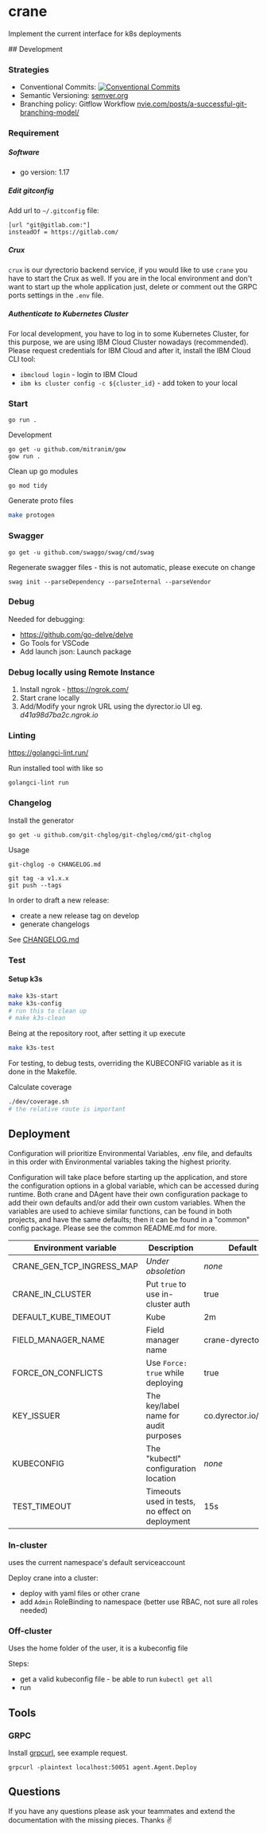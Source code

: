 # crane

Implement the current interface for k8s deployments

## Development

### Strategies

- Conventional Commits: [![Conventional Commits](https://img.shields.io/badge/Conventional%20Commits-1.0.0-yellow.svg)](https://conventionalcommits.org)
- Semantic Versioning: [semver.org](https://semver.org)
- Branching policy: Gitflow Workflow
  [nvie.com/posts/a-successful-git-branching-model/](https://nvie.com/posts/a-successful-git-branching-model/)

### Requirement

##### Software

- go version: 1.17

##### Edit gitconfig

Add url to `~/.gitconfig` file: 

```
[url "git@gitlab.com:"]
insteadOf = https://gitlab.com/
```
##### Crux

`crux` is our dyrectorio backend service, if you would like to use `crane` you have to start the Crux as well. If you are in the local environment and don't want to start up the whole application just, delete or comment out the GRPC ports settings in the `.env` file.

##### Authenticate to Kubernetes Cluster

For local development, you have to log in to some Kubernetes Cluster, for this purpose, we are using IBM Cloud Cluster nowadays (recommended). Please request credentials for IBM Cloud and after it, install the IBM Cloud CLI tool: 

  - `ibmcloud login` - login to IBM Cloud
  - `ibm ks cluster config -c ${cluster_id}` - add token to your local 

### Start

```
go run .
```


Development
```
go get -u github.com/mitranim/gow
gow run .
```

Clean up go modules
```
go mod tidy
```

Generate proto files
``` sh
make protogen
```

### Swagger

```
go get -u github.com/swaggo/swag/cmd/swag
```

Regenerate swagger files - this is not automatic, please execute on change

```
swag init --parseDependency --parseInternal --parseVendor
```

### Debug

Needed for debugging:

- https://github.com/go-delve/delve
- Go Tools for VSCode
- Add launch json: Launch package

### Debug locally using Remote Instance

1. Install ngrok - https://ngrok.com/
2. Start crane locally
3. Add/Modify your ngrok URL using the dyrector.io UI eg. _d41a98d7ba2c.ngrok.io_

### Linting

https://golangci-lint.run/

Run installed tool with like so

```
golangci-lint run
```

### Changelog

Install the generator
```
go get -u github.com/git-chglog/git-chglog/cmd/git-chglog
```

Usage
```
git-chglog -o CHANGELOG.md
```

```
git tag -a v1.x.x
git push --tags
```

In order to draft a new release: 
- create a new release tag on develop
- generate changelogs

See [CHANGELOG.md](CHANGELOG.md) 

### Test

#### Setup k3s
``` sh
make k3s-start
make k3s-config
# run this to clean up
# make k3s-clean
```

Being at the repository root, after setting it up execute
``` sh
make k3s-test
```
For testing, to debug tests, overriding the KUBECONFIG variable as it is done 
in the Makefile.

Calculate coverage
``` sh
./dev/coverage.sh
# the relative route is important
```

## Deployment

Configuration will prioritize Environmental Variables, .env file, and defaults in this order with Environmental variables taking the highest priority.

Configuration will take place before starting up the application, and store the configuration options in a global variable, which can be accessed during runtime. Both crane and DAgent have their own configuration package to add their own defaults and/or add their own custom variables. When the variables are used to achieve similar functions, can be found in both projects, and have the same defaults; then it can be found in a "common" config package. Please see the common README.md for more.

| Environment variable        | Description                                     | Default               |
| -                           | -                                               | -                     |
| CRANE_GEN_TCP_INGRESS_MAP   | *Under obsoletion*                              | *none*                |
| CRANE_IN_CLUSTER            | Put `true` to use in-cluster auth               | true                  |
| DEFAULT_KUBE_TIMEOUT        | Kube                                            | 2m                    |
| FIELD_MANAGER_NAME          | Field manager name                              | crane-dyrector-io     |
| FORCE_ON_CONFLICTS          | Use `Force: true` while deploying               | true                  |
| KEY_ISSUER                  | The key/label name for audit purposes           | co.dyrector.io/issuer |
| KUBECONFIG                  | The "kubectl" configuration location            | *none*                |
| TEST_TIMEOUT                | Timeouts used in tests, no effect on deployment | 15s                   |

### In-cluster
uses the current namespace's default serviceaccount 

Deploy crane into a cluster:
  - deploy with yaml files or other crane
  - add `Admin` RoleBinding to namespace (better use RBAC, not sure all roles needed)
### Off-cluster
Uses the home folder of the user, it is a kubeconfig file

Steps:
- get a valid kubeconfig  file - be able to run `kubectl get all`
- run

## Tools

### GRPC

Install [grpcurl](https://github.com/fullstorydev/grpcurl), see example request.

```
grpcurl -plaintext localhost:50051 agent.Agent.Deploy
```


## Questions

If you have any questions please ask your teammates and extend the documentation with the missing pieces. Thanks ✌️
